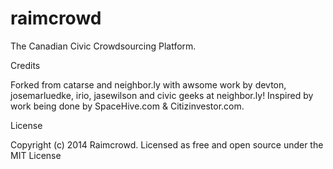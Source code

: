 raimcrowd
=========

The Canadian Civic Crowdsourcing Platform.

Credits

Forked from catarse and neighbor.ly with awsome work by devton, josemarluedke, irio, jasewilson and civic geeks at neighbor.ly! Inspired by work being done by SpaceHive.com & Citizinvestor.com.  

License

Copyright (c) 2014 Raimcrowd. Licensed as free and open source under the MIT License
